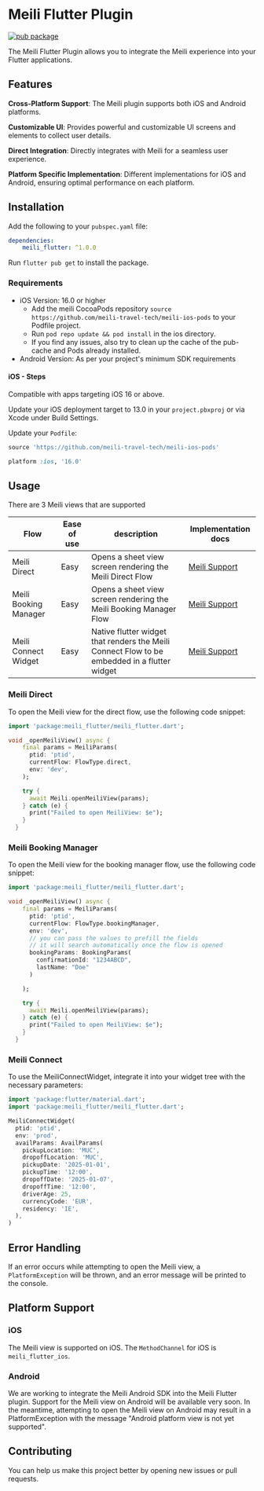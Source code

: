 # Meili Flutter Plugin

[![pub package](https://img.shields.io/pub/v/meili_flutter.svg)](https://pub.dev/packages/meili_flutter)

The Meili Flutter Plugin allows you to integrate the Meili experience into your Flutter applications.

## Features

**Cross-Platform Support**: The Meili plugin supports both iOS and Android platforms.

**Customizable UI**: Provides powerful and customizable UI screens and elements to collect user details.

**Direct Integration**: Directly integrates with Meili for a seamless user experience.

**Platform Specific Implementation**: Different implementations for iOS and Android, ensuring optimal performance on each platform.

## Installation

Add the following to your `pubspec.yaml` file:

```yaml
dependencies:
    meili_flutter: ^1.0.0
```

Run `flutter pub get` to install the package.

### Requirements

-   iOS Version: 16.0 or higher
    -   Add the meili CocoaPods repository `source https://github.com/meili-travel-tech/meili-ios-pods` to your Podfile project.
    -   Run `pod repo update && pod install` in the ios directory.
    -   If you find any issues, also try to clean up the cache of the pub-cache and Pods already installed.
-   Android Version: As per your project's minimum SDK requirements

#### iOS - Steps

Compatible with apps targeting iOS 16 or above.

Update your iOS deployment target to 13.0 in your `project.pbxproj` or via Xcode under Build Settings.

Update your `Podfile`:

```ruby
source 'https://github.com/meili-travel-tech/meili-ios-pods'

platform :ios, '16.0'
```

## Usage

There are 3 Meili views that are supported

| Flow                  | Ease of use | description                                                                                  | Implementation docs                                                                           |
| --------------------- | ----------- | -------------------------------------------------------------------------------------------- | --------------------------------------------------------------------------------------------- |
| Meili Direct          | Easy        | Opens a sheet view screen rendering the Meili Direct Flow                                    | [Meili Support](https://meili.atlassian.net/servicedesk/customer/portal/1/article/1304231937) |
| Meili Booking Manager | Easy        | Opens a sheet view screen rendering the Meili Booking Manager Flow                           | [Meili Support](https://meili.atlassian.net/servicedesk/customer/portal/1/article/1304231937) |
| Meili Connect Widget  | Easy        | Native flutter widget that renders the Meili Connect Flow to be embedded in a flutter widget | [Meili Support](https://meili.atlassian.net/servicedesk/customer/portal/1/article/1304231937) |

### Meili Direct

To open the Meili view for the direct flow, use the following code snippet:

```dart
import 'package:meili_flutter/meili_flutter.dart';

void _openMeiliView() async {
    final params = MeiliParams(
      ptid: 'ptid',
      currentFlow: FlowType.direct,
      env: 'dev',
    );

    try {
      await Meili.openMeiliView(params);
    } catch (e) {
      print("Failed to open MeiliView: $e");
    }
  }
```

### Meili Booking Manager

To open the Meili view for the booking manager flow, use the following code snippet:

```dart
import 'package:meili_flutter/meili_flutter.dart';

void _openMeiliView() async {
    final params = MeiliParams(
      ptid: 'ptid',
      currentFlow: FlowType.bookingManager,
      env: 'dev',
      // you can pass the values to prefill the fields
      // it will search automatically once the flow is opened
      bookingParams: BookingParams(
        confirmationId: "1234ABCD",
        lastName: "Doe"
      )

    );

    try {
      await Meili.openMeiliView(params);
    } catch (e) {
      print("Failed to open MeiliView: $e");
    }
  }
```

### Meili Connect

To use the MeiliConnectWidget, integrate it into your widget tree with the necessary parameters:

```dart
import 'package:flutter/material.dart';
import 'package:meili_flutter/meili_flutter.dart';

MeiliConnectWidget(
  ptid: 'ptid',
  env: 'prod',
  availParams: AvailParams(
    pickupLocation: 'MUC',
    dropoffLocation: 'MUC',
    pickupDate: '2025-01-01',
    pickupTime: '12:00',
    dropoffDate: '2025-01-07',
    dropoffTime: '12:00',
    driverAge: 25,
    currencyCode: 'EUR',
    residency: 'IE',
  ),
)
```

## Error Handling

If an error occurs while attempting to open the Meili view, a `PlatformException` will be thrown, and an error message will be printed to the console.

## Platform Support

### iOS

The Meili view is supported on iOS. The `MethodChannel` for iOS is `meili_flutter_ios`.

### Android

We are working to integrate the Meili Android SDK into the Meili Flutter plugin. Support for the Meili view on Android will be available very soon. In the meantime, attempting to open the Meili view on Android may result in a PlatformException with the message "Android platform view is not yet supported".

## Contributing

You can help us make this project better by opening new issues or pull requests.
